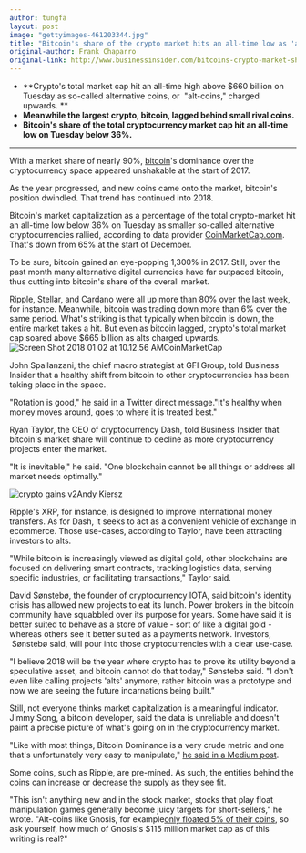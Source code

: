 ```yaml
---
author: tungfa
layout: post
image: "gettyimages-461203344.jpg"
title: "Bitcoin's share of the crypto market hits an all-time low as 'alt-coins' go wild"
original-author: Frank Chaparro   
original-link: http://www.businessinsider.com/bitcoins-crypto-market-share-hits-all-time-low-as-alt-coins-go-wild-2018-1
---
```


-   **Crypto's total market cap hit an all-time high above $660 billion on Tuesday as so-called alternative coins, or  "alt-coins," charged upwards. **
-   **Meanwhile the largest crypto, bitcoin, lagged behind small rival coins.**
-   **Bitcoin's share of the total cryptocurrency market cap hit an all-time low on Tuesday below 36%.**

* * * * *

With a market share of nearly 90%, [bitcoin](http://markets.businessinsider.com/currencies/BTC-USD)'s dominance over the cryptocurrency space appeared unshakable at the start of 2017.

As the year progressed, and new coins came onto the market, bitcoin's position dwindled. That trend has continued into 2018.

Bitcoin's market capitalization as a percentage of the total crypto-market hit an all-time low below 36% on Tuesday as smaller so-called alternative cryptocurrencies rallied, according to data provider [CoinMarketCap.com](https://coinmarketcap.com/all/views/all/). That's down from 65% at the start of December. 

To be sure, bitcoin gained an eye-popping 1,300% in 2017. Still, over the past month many alternative digital currencies have far outpaced bitcoin, thus cutting into bitcoin's share of the overall market.

Ripple, Stellar, and Cardano were all up more than 80% over the last week, for instance. Meanwhile, bitcoin was trading down more than 6% over the same period. What's striking is that typically when bitcoin is down, the entire market takes a hit. But even as bitcoin lagged, crypto's total market cap soared above $665 billion as alts charged upwards. ![Screen Shot 2018 01 02 at 10.12.56 AM](http://static2.uk.businessinsider.com/image/5a4bf0f37101ad460b649b05-1055/screen%20shot%202018-01-02%20at%20101256%20am.png)CoinMarketCap

John Spallanzani, the chief macro strategist at GFI Group, told Business Insider that a healthy shift from bitcoin to other cryptocurrencies has been taking place in the space. 

"Rotation is good," he said in a Twitter direct message."It's healthy when money moves around, goes to where it is treated best."

Ryan Taylor, the CEO of cryptocurrency Dash, told Business Insider that bitcoin's market share will continue to decline as more cryptocurrency projects enter the market. 

"It is inevitable," he said. "One blockchain cannot be all things or address all market needs optimally."

![crypto gains v2](http://static3.uk.businessinsider.com/image/5a4bf0f47101ad460b649b06-1200/crypto-gains-v2.png)Andy Kiersz

Ripple's XRP, for instance, is designed to improve international money transfers. As for Dash, it seeks to act as a convenient vehicle of exchange in ecommerce. Those use-cases, according to Taylor, have been attracting investors to alts. 

"While bitcoin is increasingly viewed as digital gold, other blockchains are focused on delivering smart contracts, tracking logistics data, serving specific industries, or facilitating transactions," Taylor said. 

David Sønstebø, the founder of cryptocurrency IOTA, said bitcoin's identity crisis has allowed new projects to eat its lunch. Power brokers in the bitcoin community have squabbled over its purpose for years. Some have said it is better suited to behave as a store of value - sort of like a digital gold - whereas others see it better suited as a payments network. Investors,  Sønstebø said, will pour into those cryptocurrencies with a clear use-case. 

"I believe 2018 will be the year where crypto has to prove its utility beyond a speculative asset, and bitcoin cannot do that today," Sønstebø said. "I don't even like calling projects 'alts' anymore, rather bitcoin was a prototype and now we are seeing the future incarnations being built."

Still, not everyone thinks market capitalization is a meaningful indicator. Jimmy Song, a bitcoin developer, said the data is unreliable and doesn't paint a precise picture of what's going on in the cryptocurrency market. 

"Like with most things, Bitcoin Dominance is a very crude metric and one that's unfortunately very easy to manipulate," [he said in a Medium post](https://medium.com/@jimmysong/why-the-bitcoin-dominance-index-is-deceiving-80ae324ee2ac). 

Some coins, such as Ripple, are pre-mined. As such, the entities behind the coins can increase or decrease the supply as they see fit.

"This isn't anything new and in the stock market, stocks that play float manipulation games generally become juicy targets for short-sellers," he wrote. "Alt-coins like Gnosis, for example[only floated 5% of their coins](https://cointelegraph.com/news/icos-get-dedicated-nyc-conference-as-gnosis-quarantines-95-of-tokens), so ask yourself, how much of Gnosis's $115 million market cap as of this writing is real?"
